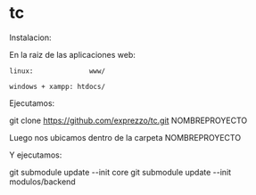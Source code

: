 tc
==
Instalacion:

En la raiz de las aplicaciones web:

	linux: 				www/ 
	
	windows + xampp: htdocs/ 
	
Ejecutamos:

 git clone https://github.com/exprezzo/tc.git NOMBREPROYECTO
 
 Luego nos ubicamos dentro de la carpeta NOMBREPROYECTO
 
 Y ejecutamos:
 
 git submodule update --init core
 git submodule update --init modulos/backend